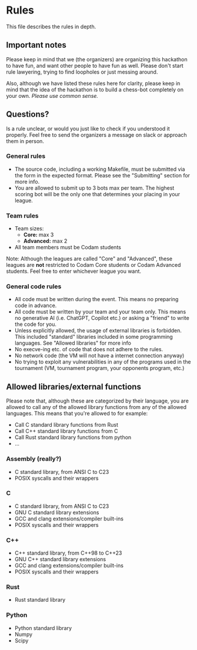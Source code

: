 # Rules
This file describes the rules in depth.

## Important notes
Please keep in mind that we (the organizers) are organizing this hackathon to
have fun, and want other people to have fun as well. Please don't start rule
lawyering, trying to find loopholes or just messing around.

Also, although we have listed these rules here for clarity, please keep in mind
that the idea of the hackathon is to build a chess-bot completely on your own.
*Please use common sense.*

## Questions?
Is a rule unclear, or would you just like to check if you understood it
properly. Feel free to send the organizers a message on slack or approach them
in person.

### General rules
- The source code, including a working Makefile, must be submitted via the form
in the expected format. Please see the "Submitting" section for more info.
- You are allowed to submit up to 3 bots max per team. The highest scoring bot
will be the only one that determines your placing in your league.

### Team rules
- Team sizes:
    - **Core:**       max 3
    - **Advanced:**   max 2
- All team members must be Codam students

Note: Although the leagues are called "Core" and "Advanced", these leagues are
**not** restricted to Codam Core students or Codam Advanced students. Feel free to
enter whichever league you want.

### General code rules
- All code must be written during the event. This means no preparing code in
advance.
- All code must be written by your team and your team only. This means no
generative AI (i.e. ChatGPT, Copilot etc.)  or asking a "friend" to write the
code for you.
- Unless explicitly allowed, the usage of external libraries is forbidden. This
included "standard" libraries included in some programming languages. See
"Allowed libraries" for more info
- No execve-ing etc. of code that does not adhere to the rules.
- No network code (the VM will not have a internet connection anyway)
- No trying to exploit any vulnerabilities in any of the programs used in the
tournament (VM, tournament program, your opponents program, etc.)


## Allowed libraries/external functions

Please note that, although these are categorized by their language, you are
allowed to call any of the allowed library functions from any of the allowed
languages. This means that you're allowed to for example:
- Call C standard library functions from Rust
- Call C++ standard library functions from C
- Call Rust standard library functions from python
- ...

### Assembly (really?)
- C standard library, from ANSI C to C23
- POSIX syscalls and their wrappers

### C
- C standard library, from ANSI C to C23
- GNU C standard library extensions
- GCC and clang extensions/compiler built-ins
- POSIX syscalls and their wrappers

### C++
- C++ standard library, from C++98 to C++23
- GNU C++ standard library extensions
- GCC and clang extensions/compiler built-ins
- POSIX syscalls and their wrappers

### Rust
- Rust standard library

### Python
- Python standard library
- Numpy
- Scipy
